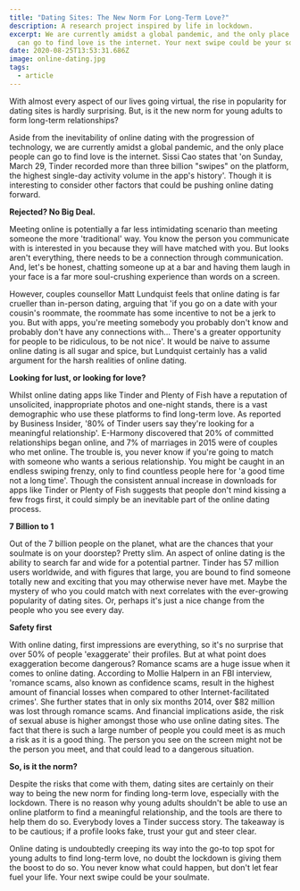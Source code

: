 ```yaml
---
title: "Dating Sites: The New Norm For Long-Term Love?"
description: A research project inspired by life in lockdown.
excerpt: We are currently amidst a global pandemic, and the only place people
  can go to find love is the internet. Your next swipe could be your soulmate.
date: 2020-08-25T13:53:31.686Z
image: online-dating.jpg
tags:
  - article
---
```

With almost every aspect of our lives going virtual, the rise in popularity for dating sites is hardly surprising. But, is it the new norm for young adults to form long-term relationships? 

Aside from the inevitability of online dating with the progression of technology, we are currently amidst a global pandemic, and the only place people can go to find love is the internet. Sissi Cao states that 'on Sunday, March 29, Tinder recorded more than three billion "swipes" on the platform, the highest single-day activity volume in the app's history'. Though it is interesting to consider other factors that could be pushing online dating forward.


**Rejected? No Big Deal.**

Meeting online is potentially a far less intimidating scenario than meeting someone the more 'traditional' way. You know the person you communicate with is interested in you because they will have matched with you. But looks aren't everything, there needs to be a connection through communication. And, let's be honest, chatting someone up at a bar and having them laugh in your face is a far more soul-crushing experience than words on a screen.

However, couples counsellor Matt Lundquist feels that online dating is far crueller than in-person dating, arguing that 'if you go on a date with your cousin's roommate, the roommate has some incentive to not be a jerk to you. But with apps, you're meeting somebody you probably don't know and probably don't have any connections with... There's a greater opportunity for people to be ridiculous, to be not nice'.  It would be naive to assume online dating is all sugar and spice, but Lundquist certainly has a valid argument for the harsh realities of online dating. 


**Looking for lust, or looking for love?**

Whilst online dating apps like Tinder and Plenty of Fish have a reputation of unsolicited, inappropriate photos and one-night stands, there is a vast demographic who use these platforms to find long-term love. As reported by Business Insider, '80% of Tinder users say they're looking for a meaningful relationship'. E-Harmony discovered that 20% of committed relationships began online, and 7% of marriages in 2015 were of couples who met online. The trouble is, you never know if you're going to match with someone who wants a serious relationship. You might be caught in an endless swiping frenzy, only to find countless people here for 'a good time not a long time'. Though the consistent annual increase in downloads for apps like Tinder or Plenty of Fish suggests that people don't mind kissing a few frogs first, it could simply be an inevitable part of the online dating process. 


**7 Billion to 1**

Out of the 7 billion people on the planet, what are the chances that your soulmate is on your doorstep? Pretty slim. An aspect of online dating is the ability to search far and wide for a potential partner. Tinder has 57 million users worldwide, and with figures that large, you are bound to find someone totally new and exciting that you may otherwise never have met. Maybe the mystery of who you could match with next correlates with the ever-growing popularity of dating sites. Or, perhaps it's just a nice change from the people who you see every day.  


**Safety first**

With online dating, first impressions are everything, so it's no surprise that over 50% of people 'exaggerate' their profiles. But at what point does exaggeration become dangerous? Romance scams are a huge issue when it comes to online dating. According to Mollie Halpern in an FBI interview, 'romance scams, also known as confidence scams, result in the highest amount of financial losses when compared to other Internet-facilitated crimes'. She further states that in only six months 2014, over $82 million was lost through romance scams. And financial implications aside, the risk of sexual abuse is higher amongst those who use online dating sites. The fact that there is such a large number of people you could meet is as much a risk as it is a good thing. The person you see on the screen might not be the person you meet, and that could lead to a dangerous situation. 


**So, is it the norm?**

Despite the risks that come with them, dating sites are certainly on their way to being the new norm for finding long-term love, especially with the lockdown. There is no reason why young adults shouldn't be able to use an online platform to find a meaningful relationship, and the tools are there to help them do so. Everybody loves a Tinder success story. The takeaway is to be cautious; if a profile looks fake, trust your gut and steer clear.

Online dating is undoubtedly creeping its way into the go-to top spot for young adults to find long-term love, no doubt the lockdown is giving them the boost to do so. You never know what could happen, but don't let fear fuel your life. Your next swipe could be your soulmate. 
